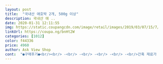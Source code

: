 ```yaml
---
layout: post 
title:  "국내산 애호박 2개, 500g 이상" 
description: 국내산 애 ..
date: 2020-01-31 12:11:55 
img: https://static.coupangcdn.com/image/retail/images/2019/03/07/15/7/d05d17b4-6360-48c0-b574-4656e8fe9c65.jpg 
linkUrl: https://coupa.ng/bnHt2W 
categories: [1012] 
color: f44336 
price: 4960 
author: Ask View Shop 
cont:  "●구매후기●<br/><br/> -<br/> -<br/> -<br/> -<br/> -<br/>간혹 재료가 좋지 않을 때는 그냥저냥한 맛으로 먹게<br/>감자.<br/> 애호박.<br/> 두부 그리고 요 팽이버섯을 주문했는데<br/>그래도 전반적인 상태는 참 좋네요<br/>그래도 한번씩 행사해서 저렴하면 얼른 대량구매해서<br/>그래서 장바구니 담아놓고 가격을 좀 보시고 구매하는 것도 방법일듯합니다<br/>그런데 여기 호박은 저희 텃밭에서 재배했던 호박하고<br/>그런데 이번엔 똑 떨어졌길래 검색했더니<br/>넘 맛있게 잘 먹었어요<br/>되더라고요.<br/><br/>된장국 끓여먹고싶은데 재료들이 똑 떨어져서<br/>된장국에도 넣고 전도 해먹었네요<br/>많았는데... <br/><br/>많이 먹을수록 더 건강해 질것같아요^^<br/>맛이 거의 유사한 것 같네요.<br/><br/>먹고싶을때 따로 손질할 필요도 없이 넘 좋더라구요<br/>먹기좋게 썰어 소분해서 냉동보관하니<br/>무게를 재봤더니 기준무게인 500g을 훨씬넘는 642g^^<br/>박스 하나에 호박 2개 달랑ㅠ<br/>밤 10시에 주문 후 새벽배송으로 받았어요.<br/><br/>새벽에 도착 감동^^<br/>시장에서 사면 그냥 호박이거니 하고 먹는 경우가<br/>시장을 보고 집에 들어와서 쿠팡프레시를 보고있던 어느 날(매일 수시로 들락날락 거리는데.<br/>.<br/>이렇게 적으니 오랜만에 들어간듯한 느낌이네요ㅎㅎ) 국산 애호박 250g 이상 2개라는 글을 읽게되었습니다! 오옷 띠용!! 내가 오늘 시장에 가서 조그만 애호박 하나에 천오백원 ~ 이천원하길래... <br/> 겨우 하나 사왔는데 애호박 250g 이상이 뭐야 얼마라구!?!?!라고 속으로 외치며 장바구니에 담았습니다ㅎㅎ 작년 여름 천원에 몇 개씩 사서 새우젓 넣고 볶아도 먹고, 된장찌개에 애호박을 많이 넣어서 된장찌갠지 애호박찌갠지 모를 정도라며 신랑이 한마디하기도 했었는데 (본인이 애호박을 좋아한다는 얘길 이렇게 길게 하는.<br/>.<br/>) 요즘엔 시국이 시국인지라 물가가 장난아니게ㅜ 올라가기만해서요.<br/>.<br/> 못먹은지 좀 됐거든요.<br/>.<br/> 시장가서 아기 이유식에 넣을 애호박.<br/>.<br/> 하나만 겨우 사왔는데 이렇게 쿠팡에서 보니 기분이 정말 좋았습니다ㅎㅎ 그리고 제가 사온 애호박으로 국수 끓여서 먹었어용ㅎㅎ 멸치 and amp;다시마 육수에다가 애호박, 양파, 당근을 넣고 삶아서 호록호록호로로로록 먹는데 우왕 정말 맛있었어요ㅎㅎㅎㅎ)<br/>썰어보니 속 상태도 좋아요<br/>아침에 맛있게 된장 끓여먹었네요<br/>애호박 두 개는 오늘 새벽에 배송받았구요 (쿠팡맨님 정말 고맙습니다 시국이 시국인지라 몸조심하시고 건강하세요) 정말 신선한 국산 애호박 2개가 와서 기분이 좋았습니다ㅎㅎ 악몽을 꾼 힘든 아침이었는데 덕분에 기분전환이 가능했어요ㅎㅎ 오늘 아침에 받은 국산 애호박 2개는 아기이유식용으로 쓸꺼예요ㅎㅎ 아기가 시판이유식에서 애호박을 먹어보긴했는데 직접 만들어준 이유식에선 오늘이 처음이예요ㅎㅎ 아기가 이제 깊은 잠에 들었으니 전 이만 큐브 만들러 갑니다ㅎㅎ 사진은 중간과정까지만 찍어서 올릴께용(아시는 분은 아시겠지만 아기 잘때 속도를 내서 일을 해야하니까요!!)<br/>애호박은 우리몸에 참 좋은 채소더라구요<br/>애호박은 편식쟁이 우리 아들도 잘 먹는 채소여서 자주 먹게되는데<br/>여튼 그날 저녁에 호박전을 해서 따땃하게 해먹으니<br/>예전엔 마트에서 하나에 990원 할때도 있었는데<br/>오자마자 상태 확인해보니 오 나름 신선하네요<br/>이번엔 로켓프레쉬로 주문했네요<br/>전은 어떻게 하든 맛없을 수 없다고 생각하지만<br/>정말 12시되기 3분전에<br/>정말 효능이 많네요<br/>좋은 제품을  and amp; 신선한 애호박을 상품으로 만들고 빨리 배송해주셔서 고맙습니다 번창하세요<br/>참 가격이 많이 오른것같아요<br/>참 좋은 세상이예요~~<br/>추신:이유식 만들기위해 지금 애호박을 써는데 엄청 신선해요^0^<br/>쿠팡 호박은 음청 맛있네요^^<br/>쿠팡은 가격변동이 좀 심한듯해오<br/>텃밭에서 재배하면 단 맛이 굉장히 강하거든요.<br/><br/>하나는 꼭지상태가 완전히 좋았고 하나는 살짝 마른상태<br/>하루 피로가 풀리네요.<br/><br/>항암효과.<br/> 소화기관 및 심혈관 관련 질병 예방.<br/> 다이어트.<br/> 피부미용 및 노화방지.<br/> 그리고 소염효과까지<br/>호박이 달아요.<br/><br/>호박전이 먹고 싶어서 주문했어요.<br/><br/>후기도 괜찮고 가격도 3960원이면 나름 괜찮은 가격인것 같아 구매했어요<br/>후기적으러 왔더니 가격이 또 올랐네요<br/>" 
---
```

